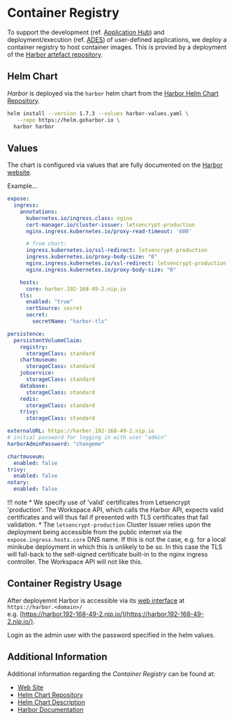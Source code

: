 # Container Registry

To support the development (ref. [Application Hub](application-hub.md)) and deployment/execution (ref. [ADES](ades.md)) of user-defined applications, we deploy a container registry to host container images. This is provied by a deployment of the [Harbor artefact repository](https://goharbor.io/).

## Helm Chart

_Harbor_ is deployed via the `harbor` helm chart from the [Harbor Helm Chart Repository](https://helm.goharbor.io).

```bash
helm install --version 1.7.3 --values harbor-values.yaml \
   --repo https://helm.goharbor.io \
  harbor harbor
```

## Values

The chart is configured via values that are fully documented on the [Harbor website](https://goharbor.io/docs/2.4.0/install-config/harbor-ha-helm/).

Example...

```yaml
expose:
  ingress:
    annotations:
      kubernetes.io/ingress.class: nginx
      cert-manager.io/cluster-issuer: letsencrypt-production
      nginx.ingress.kubernetes.io/proxy-read-timeout: '600'

      # from chart:
      ingress.kubernetes.io/ssl-redirect: letsencrypt-production
      ingress.kubernetes.io/proxy-body-size: "0"
      nginx.ingress.kubernetes.io/ssl-redirect: letsencrypt-production
      nginx.ingress.kubernetes.io/proxy-body-size: "0"

    hosts:
      core: harbor.192-168-49-2.nip.io
    tls:
      enabled: "true"
      certSource: secret
      secret:
        secretName: "harbor-tls"

persistence:
  persistentVolumeClaim:
    registry:
      storageClass: standard
    chartmuseum:
      storageClass: standard
    jobservice:
      storageClass: standard
    database:
      storageClass: standard
    redis:
      storageClass: standard
    trivy:
      storageClass: standard

externalURL: https://harbor.192-168-49-2.nip.io
# initial password for logging in with user "admin"
harborAdminPassword: "changeme"

chartmuseum:
  enabled: false
trivy:
  enabled: false
notary:
  enabled: false
```

!!! note
    * We specify use of 'valid' certificates from Letsencrypt 'production'. The Workspace API, which calls the Harbor API, expects valid certificates and will thus fail if presented with TLS certificates that fail validation.
    * The `letsencrypt-production` Cluster Issuer relies upon the deployment being accessible from the public internet via the `expose.ingress.hosts.core` DNS name. If this is not the case, e.g. for a local minikube deployment in which this is unlikely to be so. In this case the TLS will fall-back to the self-signed certificate built-in to the nginx ingress controller. The Workspace API will not like this.

## Container Registry Usage

After deployemnt Harbor is accessible via its [web interface](https://harbor.192-168-49-2.nip.io/) at `https://harbor.<domain>/`<br>e.g. [https://harbor.192-168-49-2.nip.io/](https://harbor.192-168-49-2.nip.io/).

Login as the admin user with the password specified in the helm values.

## Additional Information

Additional information regarding the _Container Registry_ can be found at:

* [Web Site](https://goharbor.io/)
* [Helm Chart Repository](https://helm.goharbor.io/)
* [Helm Chart Description](https://goharbor.io/docs/2.4.0/install-config/harbor-ha-helm/)
* [Harbor Documentation](https://goharbor.io/docs/)
